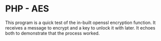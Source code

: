 # PHP - AES

This program is a quick test of the in-built openssl encryption function.
It receives a message to encrypt and a key to unlock it with later.
It echoes both to demonstrate that the process worked.